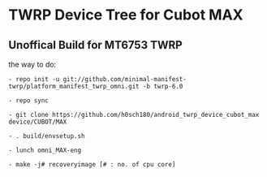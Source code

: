TWRP Device Tree for Cubot MAX 
===========
Unoffical Build for MT6753 TWRP 
------------------

the way to do:
```
- repo init -u git://github.com/minimal-manifest-twrp/platform_manifest_twrp_omni.git -b twrp-6.0

- repo sync

- git clone https://github.com/h0sch180/android_twrp_device_cubot_max device/CUBOT/MAX

- . build/envsetup.sh

- lunch omni_MAX-eng

- make -j# recoveryimage [# : no. of cpu core]
```

